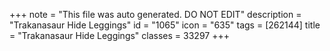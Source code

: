 +++
note = "This file was auto generated. DO NOT EDIT"
description = "Trakanasaur Hide Leggings"
id = "1065"
icon = "635"
tags = [262144]
title = "Trakanasaur Hide Leggings"
classes = 33297
+++
